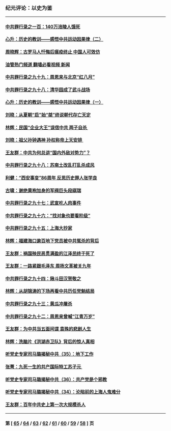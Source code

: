 ### 纪元评论：以史为鉴
---
#### [中共罪行录之一百：140万涪陵人饿死](../../pages/nsc1028/n13892716.md?12310330) 
#### [心升：历史的教训——感悟中共运动因果律（二）](../../pages/nsc1028/n13892402.md?12310330) 
#### [周晓辉：古罗马人忏悔后瘟疫终止 中国人可效仿](../../pages/nsc1028/n13891767.md?12310330) 
#### [油管热门频道 翻墙必看视频 新闻](ok?12310330)
#### [中共罪行录之九十九：周恩来与北京“红八月”](../../pages/nsc1028/n13892095.md?12310330) 
#### [中共罪行录之九十八：清华园成了武斗战场](../../pages/nsc1028/n13891003.md?12310330) 
#### [心升：历史的教训——感悟中共运动因果律（一）](../../pages/nsc1028/n13890731.md?12310330) 
#### [刘晓：从夏朝“启”始“桀”终说朝代存亡天定](../../pages/nsc1028/n13874028.md?12310330) 
#### [林辉：民国“企业大王”误信中共  两子自杀 ](../../pages/nsc1028/n13886313.md?12310330) 
#### [刘晓：祖父孙钟遇神 孙权称帝上天安排 ](../../pages/nsc1028/n13882761.md?12310330) 
#### [王友群：中共为何总讲“国内外敌对势力”？](../../pages/nsc1028/n13881858.md?12310330) 
#### [中共罪行录之九十八：苏南土改乱打乱杀成风](../../pages/nsc1028/n13881845.md?12310330) 
#### [利健：“西安事变”86周年 反思历史罪人张学良](../../pages/nsc1028/n13882019.md?12310330) 
#### [古啸：谢绝黄袍加身的军阀巨头段祺瑞](../../pages/nsc1028/n13881966.md?12310330) 
#### [中共罪行录之九十七：武宣吃人肉事件](../../pages/nsc1028/n13881566.md?12310330) 
#### [中共罪行录之九十六：“找对象也要看阶级”](../../pages/nsc1028/n13880181.md?12310330) 
#### [中共罪行录之九十五：上海大抄家](../../pages/nsc1028/n13879492.md?12310330) 
#### [林辉：福建海口逾百地下党员被中共冤杀的背后](../../pages/nsc1028/n13878946.md?12310330) 
#### [王友群：祸国殃民恶贯满盈的江泽民终于死了](../../pages/nsc1028/n13876096.md?12310330) 
#### [王友群：一路紧跟毛泽东 周扬文革被关九年](../../pages/nsc1028/n13873383.md?12310330) 
#### [中共罪行录之九十四：揪斗田汉贺敬之](../../pages/nsc1028/n13872944.md?12310330) 
#### [林辉：从胡锦涛的下场再看中共历任党魁结局](../../pages/nsc1028/n13872142.md?12310330) 
#### [中共罪行录之九十三：黄瓜冲屠杀](../../pages/nsc1028/n13872199.md?12310330) 
#### [中共罪行录之九十二：周恩来曾喊“江青万岁”](../../pages/nsc1028/n13869483.md?12310330) 
#### [王友群：为中共当五面间谍 袁殊的悲剧人生](../../pages/nsc1028/n13868782.md?12310330) 
#### [林辉：洗脑片《洪湖赤卫队》背后的惊人真相](../../pages/nsc1028/n13868674.md?12310330) 
#### [听党史专家司马璐揭秘中共（35）：地下工作](../../pages/nsc1028/n13866828.md?12310330) 
#### [张菁：九死一生的共产国际特工苏子元 ](../../pages/nsc1028/n13867901.md?12310330) 
#### [听党史专家司马璐揭秘中共（36）：共产党是个邪教](../../pages/nsc1028/n13867637.md?12310330) 
#### [听党史专家司马璐揭秘中共（34）：沦陷前的上海人鬼难分](../../pages/nsc1028/n13866165.md?12310330) 
#### [王友群：百年中共史上第一次大规模杀人](../../pages/nsc1028/n13863785.md?12310330) 

---
#### 第 [ [65](./65.md?12310330) / [64](./64.md?12310330) / [63](./63.md?12310330) / [62](./62.md?12310330) / [61](./61.md?12310330) / [60](./60.md?12310330) / [59](./59.md?12310330) / [58](./58.md?12310330) ] 页
